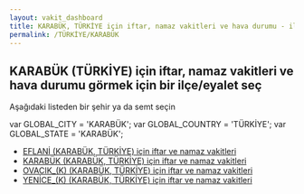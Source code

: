 ```yaml
---
layout: vakit_dashboard
title: KARABÜK, TÜRKİYE için iftar, namaz vakitleri ve hava durumu - ilçe/eyalet seç
permalink: /TÜRKİYE/KARABÜK
---
```


## KARABÜK (TÜRKİYE) için iftar, namaz vakitleri ve hava durumu  görmek için bir ilçe/eyalet seç

Aşağıdaki listeden bir şehir ya da semt seçin



  var GLOBAL_CITY = 'KARABÜK';
  var GLOBAL_COUNTRY = 'TÜRKİYE';
  var GLOBAL_STATE = 'KARABÜK';
* [EFLANİ (KARABÜK, TÜRKİYE) için iftar ve namaz vakitleri](/TÜRKİYE/KARABÜK/EFLANİ)
* [KARABÜK (KARABÜK, TÜRKİYE) için iftar ve namaz vakitleri](/TÜRKİYE/KARABÜK/KARABÜK)
* [OVACIK_(K) (KARABÜK, TÜRKİYE) için iftar ve namaz vakitleri](/TÜRKİYE/KARABÜK/OVACIK_(K))
* [YENİCE_(K) (KARABÜK, TÜRKİYE) için iftar ve namaz vakitleri](/TÜRKİYE/KARABÜK/YENİCE_(K))
</script>
<script type="text/javascript">